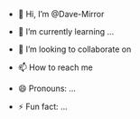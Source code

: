 - 👋 Hi, I’m @Dave-Mirror
 
- 🌱 I’m currently learning ...
- 💞️ I’m looking to collaborate on 
- 📫 How to reach me 
- 😄 Pronouns: ...
- ⚡ Fun fact: ...

<!---

--->
